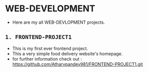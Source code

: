 #  WEB-DEVELOPMENT
* Here are my all WEB-DEVLOPMENT projects.
##  `1. FRONTEND-PROJECT1`
* This is my first ever frontend project.
* This a very simple food delivery website's homepage.
* for further information check out :  <https://github.com/Atharvpandey981/FRONTEND-PROJECT1.git>
